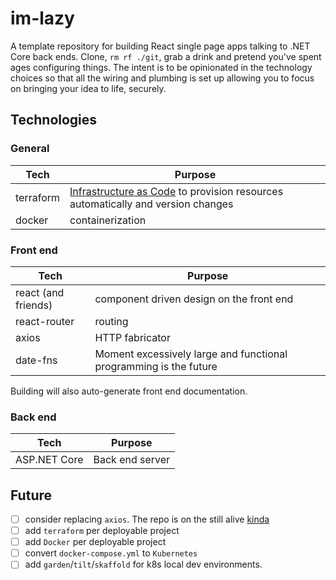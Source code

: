# im-lazy

A template repository for building React single page apps talking to .NET Core back ends. Clone, `rm rf ./git`, grab a drink and pretend you've spent ages configuring things. The intent is to be opinionated in the technology choices so that all the wiring and plumbing is set up allowing you to focus on bringing your idea to life, securely.

## Technologies

### General

| Tech      | Purpose                |
| --------- | ---------------------- |
| terraform | [Infrastructure as Code](https://docs.microsoft.com/en-us/azure/devops/learn/what-is-infrastructure-as-code) to provision resources automatically and version changes |
| docker    | containerization           |

### Front end

| Tech         | Purpose                                                               |
| ------------ | --------------------------------------------------------------------- |
| react (and friends)        | component driven design on the front end                                                           |
| react-router | routing                                                               |
| axios        | HTTP fabricator |
| date-fns     | Moment excessively large and functional programming is the future                                                     |

Building will also auto-generate front end documentation.

### Back end

| Tech         | Purpose         |
| ------------ | --------------- |
| ASP.NET Core | Back end server |

## Future

- [ ] consider replacing `axios`. The repo is on the still alive [kinda](https://github.com/axios/axios/issues/1965)
- [ ] add `terraform` per deployable project
- [ ] add `Docker` per deployable project
- [ ] convert `docker-compose.yml` to `Kubernetes`
- [ ] add `garden`/`tilt`/`skaffold` for k8s local dev environments.
